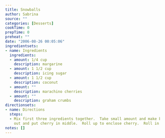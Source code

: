 ```yaml
---
title: Snowballs
author: Sabrina
source: ""
categories: [Desserts]
cookTime: 0
prepTime: 0
preheat: ""
date: "2006-08-26 00:05:06"
ingredientsets:
- name: Ingredients
  ingredients:
  - amount: 1/4 cup
    description: margarine
  - amount: 1 1/2 cup
    description: icing sugar
  - amount: 1 1/2 cup
    description: coconut
  - amount: ""
    description: marachino cherries
  - amount: ""
    description: graham crumbs
directionsets:
- name: Directions
  steps:
  - Mix first three ingredients together.  Take small amount and make ball.  Flatten
    out and put cherry in middle.  Roll up to enclose cherry.  Roll in graham crumbs.
notes: []
---
```


